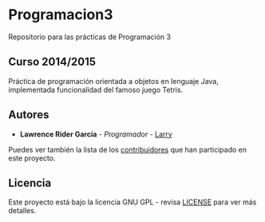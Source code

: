 # Programacion3

Repositorio para las prácticas de Programación 3

## Curso 2014/2015

Práctica de programación orientada a objetos en lenguaje Java, implementada funcionalidad del famoso juego Tetris.

## Autores

* **Lawrence Rider García** - *Programador* - [Larry](http://www.larryrider.es)

Puedes ver también la lista de los [contribuidores](https://github.com/larryrider/Programacion3/contributors) que han participado en este proyecto.

## Licencia

Este proyecto está bajo la licencia GNU GPL - revisa [LICENSE](LICENSE) para ver más detalles.